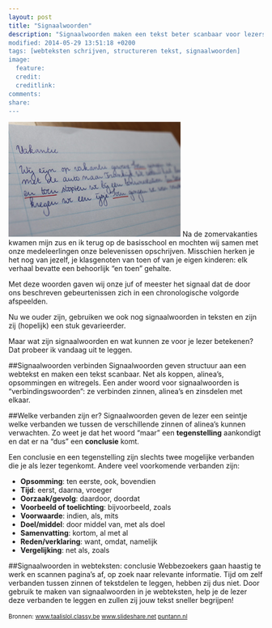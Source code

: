 ```yaml
---
layout: post
title: "Signaalwoorden"
description: "Signaalwoorden maken een tekst beter scanbaar voor lezers. Hoe? Dat vertel ik in deze blogpost.
modified: 2014-05-29 13:51:18 +0200
tags: [webteksten schrijven, structureren tekst, signaalwoorden]
image:
  feature: 
  credit: 
  creditlink: 
comments: 
share: 
---
```

<img src="../images/signaalwoorden.jpg" alt="Tekst met signaalwoord" class="floatright" title="Tekst met signaalwoord">
Na de zomervakanties kwamen mijn zus en ik terug op de basisschool en mochten wij samen met onze medeleerlingen onze belevenissen
opschrijven. Misschien herken je het nog van jezelf, je klasgenoten van toen of van je eigen kinderen: elk verhaal bevatte een behoorlijk
“en toen” gehalte.

Met deze woorden gaven wij onze juf of meester het signaal dat de door
ons beschreven gebeurtenissen zich in een chronologische volgorde
afspeelden.

Nu we ouder zijn, gebruiken we ook nog signaalwoorden in teksten en
zijn zij (hopelijk) een stuk gevarieerder.

Maar wat zijn signaalwoorden en wat kunnen ze voor je lezer betekenen? 
Dat probeer ik vandaag uit te leggen.


##Signaalwoorden verbinden
Signaalwoorden geven structuur aan een webtekst en maken een tekst
scanbaar. Net als koppen, alinea’s, opsommingen en witregels. Een
ander woord voor signaalwoorden is “verbindingswoorden”: ze verbinden
zinnen, alinea’s en zinsdelen met elkaar.


##Welke verbanden zijn er?
Signaalwoorden geven de lezer een seintje welke verbanden we tussen de
verschillende zinnen of alinea’s kunnen verwachten. Zo weet je dat het
woord “maar”  een **tegenstelling** aankondigt en dat er na “dus” een
**conclusie** komt.

Een conclusie en een tegenstelling zijn slechts twee mogelijke
verbanden die je als lezer tegenkomt. Andere veel voorkomende
verbanden zijn:
- **Opsomming**: ten eerste, ook, bovendien
- **Tijd**: eerst, daarna, vroeger
- **Oorzaak/gevolg**: daardoor, doordat
- **Voorbeeld of toelichting**: bijvoorbeeld, zoals
- **Voorwaarde**: indien, als, mits
- **Doel/middel**: door middel van, met als doel
- **Samenvatting**: kortom, al met al
- **Reden/verklaring**: want, omdat, namelijk
- **Vergelijking**: net als, zoals

##Signaalwoorden in webteksten: conclusie
Webbezoekers gaan haastig te werk en scannen pagina’s af, op zoek naar relevante informatie. Tijd om zelf verbanden tussen zinnen of tekstdelen te leggen, hebben zij dus niet. Door gebruik te maken van signaalwoorden in je webteksten, help je de lezer deze verbanden te leggen en zullen zij jouw tekst sneller begrijpen! 


<small>Bronnen:
<a
href="www.http://www.taalislol.classy.be/signaalwoorden.htm">www.taalislol.classy.be</a>
<a
href="http://www.slideshare.net/Sanderling/signaalwoorden-25876361">www.slideshare.net</a>
<a
href="http://puntann.nl/category/webtekst-schrijven/">puntann.nl</a>
</small>



